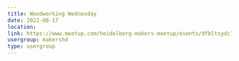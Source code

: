 ```yaml
---
title: Woodworking Wednesday
date: 2022-08-17
location: 
link: https://www.meetup.com/heidelberg-makers-meetup/events/dfbltsydclbwb/
usergroup: makershd
type: usergroup
---
```

